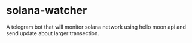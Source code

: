 # solana-watcher
 A telegram bot that will monitor solana network using hello moon api and send update about larger transection.
